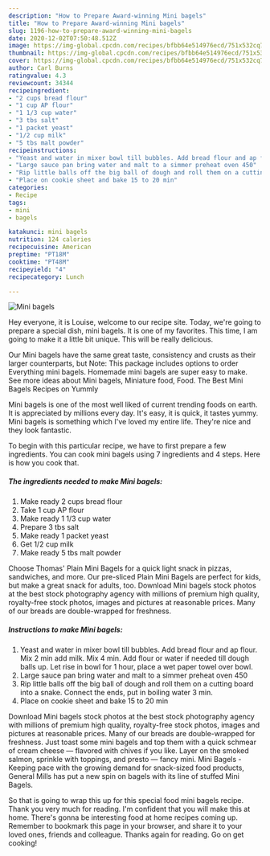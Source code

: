 ```yaml
---
description: "How to Prepare Award-winning Mini bagels"
title: "How to Prepare Award-winning Mini bagels"
slug: 1196-how-to-prepare-award-winning-mini-bagels
date: 2020-12-02T07:50:48.512Z
image: https://img-global.cpcdn.com/recipes/bfbb64e514976ecd/751x532cq70/mini-bagels-recipe-main-photo.jpg
thumbnail: https://img-global.cpcdn.com/recipes/bfbb64e514976ecd/751x532cq70/mini-bagels-recipe-main-photo.jpg
cover: https://img-global.cpcdn.com/recipes/bfbb64e514976ecd/751x532cq70/mini-bagels-recipe-main-photo.jpg
author: Carl Burns
ratingvalue: 4.3
reviewcount: 34344
recipeingredient:
- "2 cups bread flour"
- "1 cup AP flour"
- "1 1/3 cup water"
- "3 tbs salt"
- "1 packet yeast"
- "1/2 cup milk"
- "5 tbs malt powder"
recipeinstructions:
- "Yeast and water in mixer bowl till bubbles. Add bread flour and ap flour. Mix 2 min add milk. Mix 4 min. Add flour or water if needed till dough balls up. Let rise in bowl for 1 hour, place a wet paper towel over bowl."
- "Large sauce pan bring water and malt to a simmer preheat oven 450"
- "Rip little balls off the big ball of dough and roll them on a cutting board into a snake. Connect the ends, put in boiling water 3 min."
- "Place on cookie sheet and bake 15 to 20 min"
categories:
- Recipe
tags:
- mini
- bagels

katakunci: mini bagels 
nutrition: 124 calories
recipecuisine: American
preptime: "PT18M"
cooktime: "PT48M"
recipeyield: "4"
recipecategory: Lunch

---
```



![Mini bagels](https://img-global.cpcdn.com/recipes/bfbb64e514976ecd/751x532cq70/mini-bagels-recipe-main-photo.jpg)

Hey everyone, it is Louise, welcome to our recipe site. Today, we're going to prepare a special dish, mini bagels. It is one of my favorites. This time, I am going to make it a little bit unique. This will be really delicious.

Our Mini bagels have the same great taste, consistency and crusts as their larger counterparts, but Note: This package includes options to order Everything mini bagels. Homemade mini bagels are super easy to make. See more ideas about Mini bagels, Miniature food, Food. The Best Mini Bagels Recipes on Yummly

Mini bagels is one of the most well liked of current trending foods on earth. It is appreciated by millions every day. It's easy, it is quick, it tastes yummy. Mini bagels is something which I've loved my entire life. They're nice and they look fantastic.


To begin with this particular recipe, we have to first prepare a few ingredients. You can cook mini bagels using 7 ingredients and 4 steps. Here is how you cook that.

<!--inarticleads1-->

##### The ingredients needed to make Mini bagels:

1. Make ready 2 cups bread flour
1. Take 1 cup AP flour
1. Make ready 1 1/3 cup water
1. Prepare 3 tbs salt
1. Make ready 1 packet yeast
1. Get 1/2 cup milk
1. Make ready 5 tbs malt powder


Choose Thomas&#39; Plain Mini Bagels for a quick light snack in pizzas, sandwiches, and more. Our pre-sliced Plain Mini Bagels are perfect for kids, but make a great snack for adults, too. Download Mini bagels stock photos at the best stock photography agency with millions of premium high quality, royalty-free stock photos, images and pictures at reasonable prices. Many of our breads are double-wrapped for freshness. 

<!--inarticleads2-->

##### Instructions to make Mini bagels:

1. Yeast and water in mixer bowl till bubbles. Add bread flour and ap flour. Mix 2 min add milk. Mix 4 min. Add flour or water if needed till dough balls up. Let rise in bowl for 1 hour, place a wet paper towel over bowl.
1. Large sauce pan bring water and malt to a simmer preheat oven 450
1. Rip little balls off the big ball of dough and roll them on a cutting board into a snake. Connect the ends, put in boiling water 3 min.
1. Place on cookie sheet and bake 15 to 20 min


Download Mini bagels stock photos at the best stock photography agency with millions of premium high quality, royalty-free stock photos, images and pictures at reasonable prices. Many of our breads are double-wrapped for freshness. Just toast some mini bagels and top them with a quick schmear of cream cheese — flavored with chives if you like. Layer on the smoked salmon, sprinkle with toppings, and presto — fancy mini. Mini Bagels - Keeping pace with the growing demand for snack-sized food products, General Mills has put a new spin on bagels with its line of stuffed Mini Bagels. 

So that is going to wrap this up for this special food mini bagels recipe. Thank you very much for reading. I'm confident that you will make this at home. There's gonna be interesting food at home recipes coming up. Remember to bookmark this page in your browser, and share it to your loved ones, friends and colleague. Thanks again for reading. Go on get cooking!
